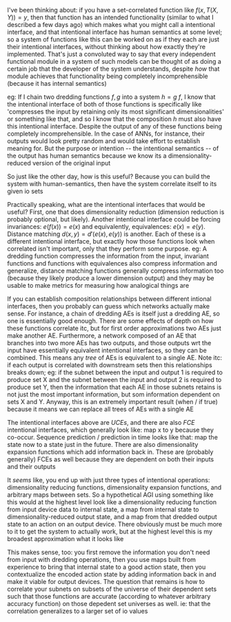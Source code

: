 
I've been thinking about: if you have a set-correlated function like $f(x, T(X,Y)) = y$, then that function has an intended functionality (similar to what I described a few days ago) which makes what you might call a intentional interface, and that intentional interface has human semantics at some level; so a system of functions like this can be worked on as if they each are just their intentional interfaces, without thinking about how exactly they're implemented. That's just a convoluted way to say that every independent functional module in a system of such models can be thought of as doing a certain job that the developer of the system understands, despite *how* that module achieves that functionality being completely incomprehensible (because it has internal semantics)

eg: If I chain two dredding functions $f, g$ into a system $h = g\ f$, I know that the intentional interface of both of those functions is specifically like 'compresses the input by retaining only its most significant dimensionalities' or something like that, and so I know that the composition $h$ must also have this intentional interface. Despite the output of any of these functions being completely incomprehensible. In the case of ANNs, for instance, their outputs would look pretty random and would take effort to establish meaning for. But the purpose or intention -- the intentional semantics -- of the output has human semantics because we know its a dimensionality-reduced version of the original input

So just like the other day, how is this useful? Because you can build the system with human-semantics, then have the system correlate itself to its given io sets

Practically speaking, what are the intentional interfaces that would be useful? First, one that does dimensionality reduction (dimension reduction is probably optional, but likely). Another intentional interface could be forcing invariances: $e(f(x)) = e(x)$ and equivalently, equivalences: $e(x) = e(y)$. Distance matching $d(x, y) = d'(e(x), e(y))$ is another. Each of these is a different intentional interface, but exactly how those functions look when correlated isn't important, only that they perform some purpose. eg: A dredding function compresses the information from the input, invariant functions and functions with equivalences also compress information and generalize, distance matching functions generally compress information too (because they likely produce a lower dimension output) and they may be usable to make metrics for measuring how analogical things are

If you can establish composition relationships between different intional interfaces, then you probably can guess which networks actually make sense. For instance, a chain of dredding AEs is itself just a dredding AE, so one is essentially good enough. There are some effects of depth on how these functions correlate itc, but for first order approximations two AEs just make another AE. Furthermore, a network composed of an AE that branches into two more AEs has two outputs, and those outputs wrt the input have essentially equivalent intentional interfaces, so they can be combined. This means any *tree* of AEs is equivalent to a single AE. Note itc: if each output is correlated with downstream sets then this relationships breaks down; eg: if the subnet between the input and output 1 is required to produce set X and the subnet between the input and output 2 is required to produce set Y, then the information that each AE in those subnets retains is not just the most important information, but som information dependent on sets X and Y. Anyway, this is an extremely important result (when / if true) because it means we can replace all trees of AEs with a single AE

The intentional interfaces above are *UCEs*, and there are also *FCE* intentional interfaces, which generally look like: map x to y because they co-occur. Sequence prediction / prediction in time looks like that: map the state now to a state just in the future. There are also dimensionality expansion functions which add information back in. These are (probably generally) FCEs as well because they are dependent on both their inputs and their outputs

It *seems* like, you end up with just three types of intentional operations: dimensionality reducing functions, dimensionality expansion functions, and arbitrary maps between sets. So a hypothetical AGI using something like this would at the highest level look like a dimensionality reducing function from input device data to internal state, a map from internal state to dimensionality-reduced output state, and a map from that dredded output state to an action on an output device. There obviously must be much more to it to get the system to actually work, but at the highest level this is my broadest approximation what it looks like

This makes sense, too: you first remove the information you don't need from input with dredding operations, then you use maps built from experience to bring that internal state to a good action state, then you contextualize the encoded action state by adding information back in and make it viable for output devices. The question that remains is how to correlate your subnets on subsets of the universe of their dependent sets such that those functions are accurate (according to whatever arbitrary accuracy function) on those depedent set universes as well. ie: that the correlation generalizes to a larger set of io values
